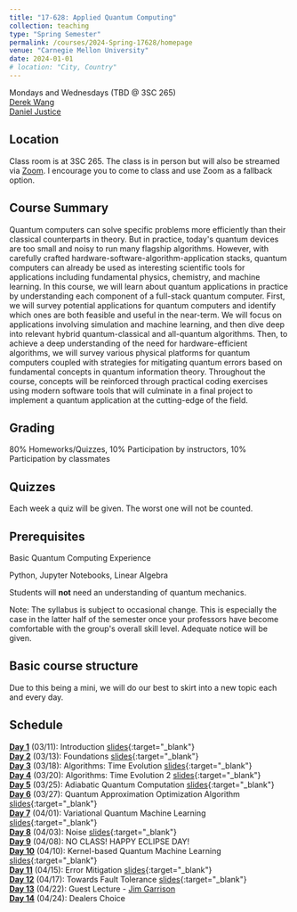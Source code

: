 ```yaml
---
title: "17-628: Applied Quantum Computing"
collection: teaching
type: "Spring Semester"
permalink: /courses/2024-Spring-17628/homepage
venue: "Carnegie Mellon University"
date: 2024-01-01
# location: "City, Country"
---
```



Mondays and Wednesdays (TBD @ 3SC 265)   
[Derek Wang](https://derekswang.com/)  
[Daniel Justice](https://thequantumturtle.github.io/)

## Location
Class room is at 3SC 265. The class is in person but will also be streamed via [Zoom](https://cmu.zoom.us/j/94668164880?pwd=dlphZlh4WlB4MldHUDZ2dEFRN0JHZz09). I encourage you to come to class and use Zoom as a fallback option.

## Course Summary
Quantum computers can solve specific problems more efficiently than their classical counterparts in theory. But in practice, today's quantum devices are too small and noisy to run many flagship algorithms. However, with carefully crafted hardware-software-algorithm-application stacks, quantum computers can already be used as interesting scientific tools for applications including fundamental physics, chemistry, and machine learning. In this course, we will learn about quantum applications in practice by understanding each component of a full-stack quantum computer. First, we will survey potential applications for quantum computers and identify which ones are both feasible and useful in the near-term. We will focus on applications involving simulation and machine learning, and then dive deep into relevant hybrid quantum-classical and all-quantum algorithms. Then, to achieve a deep understanding of the need for hardware-efficient algorithms, we will survey various physical platforms for quantum computers coupled with strategies for mitigating quantum errors based on fundamental concepts in quantum information theory. Throughout the course, concepts will be reinforced through practical coding exercises using modern software tools that will culminate in a final project to implement a quantum application at the cutting-edge of the field. 

## Grading
80% Homeworks/Quizzes, 10% Participation by instructors, 10% Participation by classmates

## Quizzes
Each week a quiz will be given. The worst one will not be counted.

## Prerequisites
Basic Quantum Computing Experience

Python, Jupyter Notebooks, Linear Algebra

Students will **not** need an understanding of quantum mechanics.


Note: The syllabus is subject to occasional change. This is especially the case in the latter half of the semester once your professors have become comfortable with the group's overall skill level. Adequate notice will be given.


## Basic course structure

Due to this being a mini, we will do our best to skirt into a new topic each and every day. 


## Schedule
[**Day 1**](/courses/2024-Spring-17628/syllabus/1-Introduction) (03/11): Introduction [slides](https://docs.google.com/presentation/d/1rlW8gV2HAGjJbAjyRzgYVF0bnvkIwJyotzVxIVm5qZc/edit?usp=drive_link){:target="_blank"}  
[**Day 2**](/courses/2024-Spring-17628/syllabus/2-Foundations) (03/13): Foundations [slides](https://docs.google.com/presentation/d/1pyM5b63CQf6K4RF52I8z6AlmrT1HI4wO0CNfKLAjcdA/edit?usp=drive_link){:target="_blank"}  
[**Day 3**](/courses/2024-Spring-17628/syllabus/3-Time-Evolution) (03/18): Algorithms: Time Evolution [slides](https://docs.google.com/presentation/d/1375690bt_17DHntDWZVZOkIkEcM0DW2uQcVE-oB-cRQ/edit?usp=drive_link){:target="_blank"}  
[**Day 4**](/courses/2024-Spring-17628/syllabus/4-Time-Evolution) (03/20): Algorithms: Time Evolution 2 [slides](https://docs.google.com/presentation/d/1375690bt_17DHntDWZVZOkIkEcM0DW2uQcVE-oB-cRQ/edit?usp=drive_link){:target="_blank"}  
[**Day 5**](/courses/2024-Spring-17628/syllabus/5-Adiabatic-Quantum-Computation) (03/25): Adiabatic Quantum Computation [slides](https://docs.google.com/presentation/d/1xcKTpwYEJITNrATn7v8bCwIYAPHnExOAh0jHpvnv9Ks/edit?usp=drive_link){:target="_blank"}  
[**Day 6**](/courses/2024-Spring-17628/syllabus/6-QAOA) (03/27): Quantum Approximation Optimization Algorithm [slides](https://docs.google.com/presentation/d/1Ys092hot53_dBKUrIidELEmte6JsrU4UZYtPgLm3FrU/edit?usp=drive_link){:target="_blank"}  
[**Day 7**](/courses/2024-Spring-17628/syllabus/7-VQML) (04/01): Variational Quantum Machine Learning [slides](https://docs.google.com/presentation/d/1Ys092hot53_dBKUrIidELEmte6JsrU4UZYtPgLm3FrU/edit?usp=drive_link){:target="_blank"}  
[**Day 8**](/courses/2024-Spring-17628/syllabus/8-Noise) (04/03): Noise [slides](https://docs.google.com/presentation/d/1Ys092hot53_dBKUrIidELEmte6JsrU4UZYtPgLm3FrU/edit?usp=drive_link){:target="_blank"}  
[**Day 9**](/courses/2024-Spring-17628/syllabus/9-Eclipse-Day) (04/08): NO CLASS! HAPPY ECLIPSE DAY!  
[**Day 10**](/courses/2024-Spring-17628/syllabus/10-Kernel-QML) (04/10): Kernel-based Quantum Machine Learning [slides](https://docs.google.com/presentation/d/1S9rip_5wfOOA9jlUF1Mkvx_1F2PXocYQnaDH14M3W80/edit?usp=drive_link){:target="_blank"}  
[**Day 11**](/courses/2024-Spring-17628/syllabus/11-Error-Mitigation) (04/15): Error Mitigation [slides](https://docs.google.com/presentation/d/16_3EyPF_eugEBRouRvXeLKoOubA8lmxpcoLUHRaeKpY/edit?usp=drive_link){:target="_blank"}  
[**Day 12**](/courses/2024-Spring-17628/syllabus/12-Towards-FT) (04/17): Towards Fault Tolerance [slides](https://docs.google.com/presentation/d/1fH_m2ih9EBRFNlqXyULRMwshietvAr1iVRjRcecD5Sc/edit?usp=drive_link){:target="_blank"}  
[**Day 13**](/courses/2024-Spring-17628/syllabus/13-Guest) (04/22): Guest Lecture - [Jim Garrison](https://jimgarrison.org/)  
[**Day 14**](/courses/2024-Spring-17628/syllabus/14-TBD) (04/24): Dealers Choice  


<!-- *Schedule with assignments, readings, etc. can be found [here](schedule)* -->